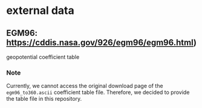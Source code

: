 # external data

## EGM96: https://cddis.nasa.gov/926/egm96/egm96.html)
geopotential coefficient table

### Note
Currently, we cannot access the original download page of the `egm96_to360.ascii` coefficient table file. Therefore, we decided to provide the table file in this repository.
